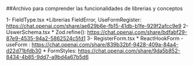 ##Archivo para comprender las funcionalidades de librerias y conceptos

1- FieldType.tsx
    *Librerias FieldError, UseFormRegister: https://chat.openai.com/share/ae629b6e-fb15-41db-b1fe-929f2afcc9e9
2- UswerSchema.tsx
    * Zod.refine(): https://chat.openai.com/share/bdfabf29-87e9-4535-94a2-5862524c5fd1
3- RegisterForm.tsx
    * ReactHookForm -useForm : https://chat.openai.com/share/839b32bf-9428-409a-84a4-d22d71bfdb30
    * FormStyles: https://chat.openai.com/share/9da5b852-8434-4b85-9dd7-a9bd4a67b5d6